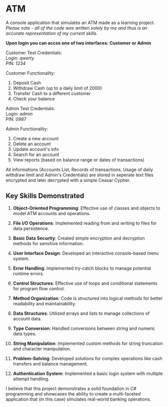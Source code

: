 # ATM
A console application that simulates an ATM made as a learning project.
<br><i>Please note - all of the code was written solely by me and thus is an accurate representation of my current skills.</i>



**Upon login you can acces one of two interfaces: Customer or Admin**

Customer Test Credentials:
<br>Login: *qwerty*
<br>PIN: *1234*

Customer Functionality:

1. Deposit Cash
2. Withdraw Cash (up to a daily limit of 2000)
3. Transfer Cash to a different customer
4. Check your balance

Admin Test Credentials:
<br>Login: *admin*
<br>PIN: *0987*

Admin Functionality:
1. Create a new account
2. Delete an account
3. Update account's info
4. Search for an account
5. View reports (based on balance range or dates of transactions)


All informations (Accounts List, Records of transactions, Usage of daily withdraw limit and Admin's Credentials) are stored in seperate text files encrypted and later decrypted with a simple Ceasar Cypher.


## Key Skills Demonstrated

1. **Object-Oriented Programming**: Effective use of classes and objects to model ATM accounts and operations.

2. **File I/O Operations**: Implemented reading from and writing to files for data persistence.

3. **Basic Data Security**: Created simple encryption and decryption methods for sensitive information.

4. **User Interface Design**: Developed an interactive console-based menu system.

5. **Error Handling**: Implemented try-catch blocks to manage potential runtime errors.

6. **Control Structures**: Effective use of loops and conditional statements for program flow control.

7. **Method Organization**: Code is structured into logical methods for better readability and maintainability.

8. **Data Structures**: Utilized arrays and lists to manage collections of account data.

9. **Type Conversion**: Handled conversions between string and numeric data types.

10. **String Manipulation**: Implemented custom methods for string truncation and character manipulation.

11. **Problem-Solving**: Developed solutions for complex operations like cash transfers and balance management.

12. **Authentication System**: Implemented a basic login system with multiple attempt handling.

I believe that this project demonstrates a solid foundation in C# programming and showcases the ability to create a multi-faceted application that (in this case) simulates real-world banking operations.
